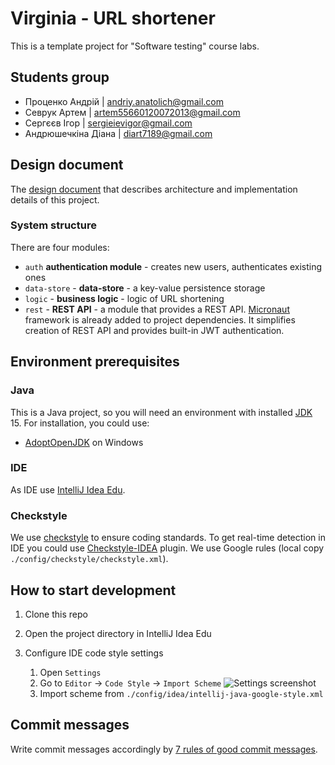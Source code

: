 # Virginia - URL shortener

This is a template project for "Software testing" course labs.

## Students group

- Проценко Андрій | andriy.anatolich@gmail.com
- Севрук Артем | artem55660120072013@gmail.com
- Сергєєв Ігор | sergieievigor@gmail.com
- Андрюшечкіна Діана | diart7189@gmail.com

## Design document

The [design document](https://docs.google.com/document/d/1gAWzpEh81vb39Ry_k5u8iz_depPqdwQXO6_kp8J9lzA/edit) that
describes architecture and implementation details of this project.

### System structure

There are four modules:
- `auth` **authentication module** - creates new users, authenticates existing ones
- `data-store` - **data-store** - a key-value persistence storage
- `logic` - **business logic** - logic of URL shortening
- `rest` - **REST API** - a module that provides a REST API. [Micronaut] framework is already added
  to project dependencies. It simplifies creation of REST API and provides built-in JWT 
  authentication.

## Environment prerequisites

### Java
This is a Java project, so you will need an environment with installed [JDK] 15. For installation, 
you could use:


- [AdoptOpenJDK] on Windows

### IDE  
As IDE use [IntelliJ Idea Edu].

### Checkstyle
We use [checkstyle] to ensure coding standards. To get real-time detection in IDE you could use [Checkstyle-IDEA] 
plugin. We use Google rules (local copy `./config/checkstyle/checkstyle.xml`).

## How to start development

1. Clone this repo
2. Open the project directory in IntelliJ Idea Edu
3. Configure IDE code style settings
  
    1. Open `Settings`
    2. Go to `Editor` -> `Code Style` -> `Import Scheme`
       ![Settings screenshot](./media/code-style-import.png)
    3. Import scheme from `./config/idea/intellij-java-google-style.xml`

## Commit messages

Write commit messages accordingly by [7 rules of good commit messages].
  
[JDK]: https://en.wikipedia.org/wiki/Java_Development_Kit
[IntelliJ Idea Edu]: https://www.jetbrains.com/idea-edu/
[sdkman]: https://sdkman.io/
[AdoptOpenJDK]: https://adoptopenjdk.net/
[7 rules of good commit messages]: https://chris.beams.io/posts/git-commit/#seven-rules
[Micronaut]: https://micronaut.io/
[checkstyle]: https://checkstyle.org/
[Checkstyle-IDEA]: https://plugins.jetbrains.com/plugin/1065-checkstyle-idea
